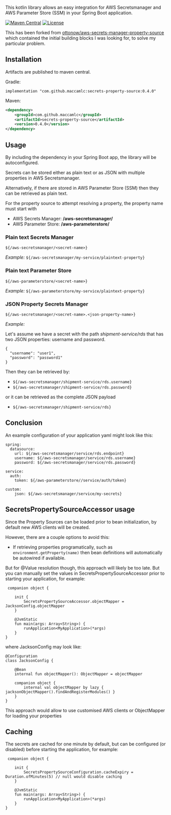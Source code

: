 This kotlin library allows an easy integration for AWS Secretsmanager and AWS Parameter Store (SSM) in your Spring Boot application.

[![Maven Central](https://maven-badges.herokuapp.com/maven-central/com.github.maccamlc/secrets-property-source/badge.svg)](https://maven-badges.herokuapp.com/maven-central/com.github.maccamlc/secrets-property-source)
[![License](https://img.shields.io/badge/License-Apache%202.0-blue.svg)](https://opensource.org/licenses/Apache-2.0)

This has been forked from [ottonow/aws-secrets-manager-property-source](https://github.com/ottonow/aws-secrets-manager-property-source) which contained the initial building blocks I was looking for, to solve my particular problem.

## Installation

Artifacts are published to maven central.

Gradle:

`implementation "com.github.maccamlc:secrets-property-source:0.4.0"`

Maven:

```xml
<dependency>
    <groupId>com.github.maccamlc</groupId>
    <artifactId>secrets-property-source</artifactId>
    <version>0.4.0</version>
</dependency>
```

## Usage

By including the dependency in your Spring Boot app, the library will be autoconfigured.

Secrets can be stored either as plain text or as JSON with multiple properties in AWS Secretsmanager.

Alternatively, if there are stored in AWS Parameter Store (SSM) then they can be retrieved as plain text.

For the property source to attempt resolving a property, the property name must start with 

* AWS Secrets Manager: **/aws-secretsmanager/**
* AWS Parameter Store: **/aws-parameterstore/**

###  Plain text Secrets Manager

`${/aws-secretsmanager/<secret-name>}`

*Example:*
`${/aws-secretsmanager/my-service/plaintext-property}`

### Plain text Parameter Store

`${/aws-parameterstore/<secret-name>}`

*Example:*
`${/aws-parameterstore/my-service/plaintext-property}`

### JSON Property Secrets Manager

`${/aws-secretsmanager/<secret-name>.<json-property-name>}`

*Example:*

Let's assume we have a secret with the path *shipment-service/rds* that has two JSON properties: username and password.

```
{
  "username": "user1",
  "password": "password1"
}
```

Then they can be retrieved by:

* `${/aws-secretsmanager/shipment-service/rds.username}`
* `${/aws-secretsmanager/shipment-service/rds.password}`

or it can be retrieved as the complete JSON payload

* `${/aws-secretsmanager/shipment-service/rds}`

## Conclusion

An example configuration of your application yaml might look like this:

```
spring:
  datasource:
    url: ${/aws-secretsmanager/service/rds.endpoint}
    username: ${/aws-secretsmanager/service/rds.username}
    password: ${/aws-secretsmanager/service/rds.password}

service:
  auth:
    token: ${/aws-parameterstore//service/auth/token}

custom:
    json: ${/aws-secretsmanager/service/my-secrets}
```

## SecretsPropertySourceAccessor usage

Since the Property Sources can be loaded prior to bean initialization, by default new AWS clients will be created.

However, there are a couple options to avoid this:

* If retrieving properties programatically, such as `environment.getProperty(name)` then bean definitions will automatically
be autowired if available.

But for @Value resolution though, this approach will likely be too late. But you can manually set the values in SecretsPropertySourceAccessor
prior to starting your application, for example:
```
 companion object {

    init {
        SecretsPropertySourceAccessor.objectMapper = JacksonConfig.objectMapper
    }

    @JvmStatic
    fun main(args: Array<String>) {
        runApplication<MyApplication>(*args)
    }
}
```

where JacksonConfig may look like:

```
@Configuration
class JacksonConfig {

    @Bean
    internal fun objectMapper(): ObjectMapper = objectMapper

    companion object {
        internal val objectMapper by lazy { jacksonObjectMapper().findAndRegisterModules() }
    }
}
```

This approach would allow to use customised AWS clients or ObjectMapper for loading your properties

## Caching

The secrets are cached for one minute by default, but can be configured (or disabled) before starting the application, for example:

```
 companion object {

    init {
        SecretsPropertySourceConfiguration.cacheExpiry = Duration.ofMinutes(5) // null would disable caching
    }

    @JvmStatic
    fun main(args: Array<String>) {
        runApplication<MyApplication>(*args)
    }
}
```
